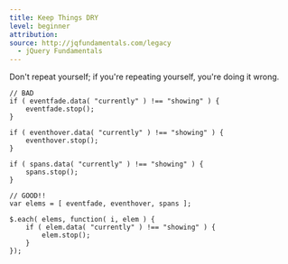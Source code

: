 ```yaml
---
title: Keep Things DRY
level: beginner
attribution:
source: http://jqfundamentals.com/legacy
  - jQuery Fundamentals
---
```

Don't repeat yourself; if you're repeating yourself, you're doing it wrong.

```
// BAD
if ( eventfade.data( "currently" ) !== "showing" ) {
	eventfade.stop();
}

if ( eventhover.data( "currently" ) !== "showing" ) {
	eventhover.stop();
}

if ( spans.data( "currently" ) !== "showing" ) {
	spans.stop();
}

// GOOD!!
var elems = [ eventfade, eventhover, spans ];

$.each( elems, function( i, elem ) {
	if ( elem.data( "currently" ) !== "showing" ) {
		elem.stop();
	}
});
```
